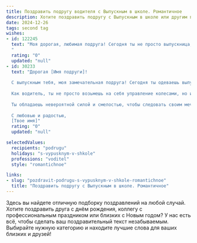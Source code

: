 ```yaml
---
title: Поздравить подругу водителя с Выпускным в школе. Романтичное
description: Хотите поздравить подругу с Выпускным в школе или другим праздником? Наш ИИ создаст незабываемое поздравление, а вы обязательно выделитесь среди других.  
date: 2024-12-26
tags: second tag
wishes:
- id: 122245
  text: "Моя дорогая, любимая подруга! Сегодня ты не просто выпускница, сегодня ты – королева дороги,  готовишься к своему большому путешествию, полному приключений и открытий!  Пусть твой путь будет гладким, как идеальный асфальт, а звезды на небе всегда освещают твою дорогу.  Я желаю тебе самых ярких впечатлений,  верных спутников и бесконечной любви к своему делу.  Счастливого пути, моя прекрасная водительница!
  "
  rating: "0"
  updated: "null"
- id: 30233
  text: "Дорогая [Имя подруги]!
  
  С выпускным тебя, моя замечательная подруга! Сегодня ты одеваешь выпускное платье, словно в сказке, и вступаешь на новый путь, полный приключений и новых возможностей.
  
  Как водитель, ты не просто возьмешь на себя управление колесами, но и пустишься в захватывающее путешествие по жизни, полное эмоций и открытий. Пусть каждый поворот ведет к счастью, а каждый светофор — к новым мечтам и победам!
  
  Ты обладаешь невероятной силой и смелостью, чтобы следовать своим мечтам. Желаю тебе по жизни двигаться смело и уверенно, как в своем любимом авто, а рядом пусть всегда будут верные друзья и любящие сердца, готовые поддержать в любом пути.
  
  С любовью и радостью,
  [Твое имя]"
  rating: "0"
  updated: "null"

selectedValues:
  recipients: "podrugu"
  holidays: "s-vypusknym-v-shkole"
  professions: "voditel"
  style: "romantichnoe"

links:
- slug: "pozdravit-podrugu-s-vypusknym-v-shkole-romantichnoe"
  title: "Поздравить подругу с Выпускным в школе. Романтичное"
---
```


Здесь вы найдете отличную подборку поздравлений на любой случай.
Хотите поздравить друга с днём рождения, коллегу с профессиональным праздником или близких с Новым годом? У нас есть всё, чтобы сделать ваш поздравительный текст незабываемым. Выбирайте нужную категорию и находите лучшие слова для ваших близких и друзей!
